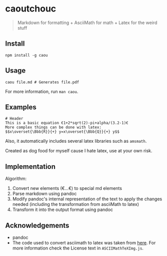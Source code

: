 # caoutchouc

> Markdown for formatting + AsciiMath for math + Latex for the weird stuff

## Install
```
npm install -g caou
```

## Usage
```
caou file.md # Generates file.pdf
```

For more information, run `man caou`.

## Examples
```
# Header
This is a basic equation €1+2*sqrt(2)-pi+alpha/(3.2-1)€  
More complex things can be done with latex:
$$x\overset{\Bbb{R}}{+} y=x\overset{\Bbb{Q}}{+} y$$
```
Also, it automatically includes several latex libraries such as `amsmath`.

Created as dog food for myself cause I hate latex, use at your own risk.

## Implementation
Algorithm:
1. Convert new elements (€...€) to special md elements
2. Parse markdown using pandoc
3. Modify pandoc's internal representation of the text to apply the changes needed (including the transformation from asciiMath to latex)
4. Transform it into the output format using pandoc

## Acknowledgements
- pandoc
- The code used to convert asciimath to latex was taken from [here](https://github.com/asciimath/asciimathml/blob/master/asciimath-based/ASCIIMathTeXImg.js). For more information check the License text in `ASCIIMathTeXImg.js`.

